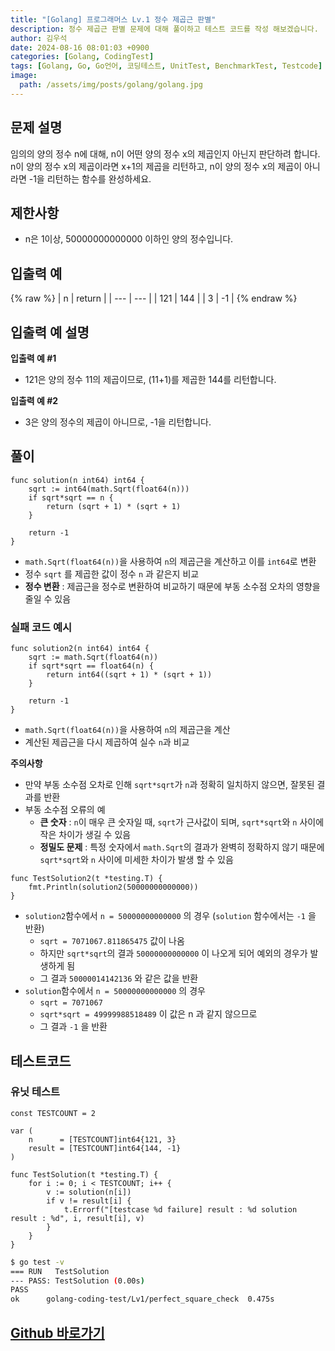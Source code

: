 ```yaml
---
title: "[Golang] 프로그래머스 Lv.1 정수 제곱근 판별"
description: 정수 제곱근 판별 문제에 대해 풀이하고 테스트 코드를 작성 해보겠습니다.
author: 김우석
date: 2024-08-16 08:01:03 +0900
categories: [Golang, CodingTest]
tags: [Golang, Go, Go언어, 코딩테스트, UnitTest, BenchmarkTest, Testcode]
image:
  path: /assets/img/posts/golang/golang.jpg
---
```


## 문제 설명
임의의 양의 정수 n에 대해, n이 어떤 양의 정수 x의 제곱인지 아닌지 판단하려 합니다.
n이 양의 정수 x의 제곱이라면 x+1의 제곱을 리턴하고, n이 양의 정수 x의 제곱이 아니라면 -1을 리턴하는 함수를 완성하세요.


## 제한사항
- n은 1이상, 50000000000000 이하인 양의 정수입니다.


## 입출력 예
{% raw %}
| n | return |
| --- | --- |
| 121 | 144 |
| 3 | \-1 |
{% endraw %}


## 입출력 예 설명
**입출력 예 #1**

- 121은 양의 정수 11의 제곱이므로, (11+1)를 제곱한 144를 리턴합니다.

**입출력 예 #2**

- 3은 양의 정수의 제곱이 아니므로, -1을 리턴합니다.

## 풀이 
```golang
func solution(n int64) int64 {
	sqrt := int64(math.Sqrt(float64(n)))
	if sqrt*sqrt == n {
		return (sqrt + 1) * (sqrt + 1)
	}

	return -1
}
```

- `math.Sqrt(float64(n))`을 사용하여 `n`의 제곱근을 계산하고 이를 `int64`로 변환
- 정수 `sqrt` 를 제곱한 값이 정수 `n` 과 같은지 비교
- **정수 변환** : 제곱근을 정수로 변환하여 비교하기 때문에 부동 소수점 오차의 영향을 줄일 수 있음


### 실패 코드 예시
```golang
func solution2(n int64) int64 {
	sqrt := math.Sqrt(float64(n))
	if sqrt*sqrt == float64(n) {
		return int64((sqrt + 1) * (sqrt + 1))
	}

	return -1
}
```

- `math.Sqrt(float64(n))`을 사용하여 `n`의 제곱근을 계산
- 계산된 제곱근을 다시 제곱하여 실수 `n`과 비교

**주의사항**

- 만약 부동 소수점 오차로 인해 `sqrt*sqrt`가 `n`과 정확히 일치하지 않으면, 잘못된 결과를 반환
- 부동 소수점 오류의 예
	- **큰 숫자** : `n`이 매우 큰 숫자일 때, `sqrt`가 근사값이 되며, `sqrt*sqrt`와 `n` 사이에 작은 차이가 생길 수 있음
	- **정밀도 문제** : 특정 숫자에서 `math.Sqrt`의 결과가 완벽히 정확하지 않기 때문에 `sqrt*sqrt`와 `n` 사이에 미세한 차이가 발생 할 수 있음

```golang
func TestSolution2(t *testing.T) {
	fmt.Println(solution2(50000000000000))
}
```


- `solution2`함수에서 `n = 50000000000000` 의 경우 (`solution` 함수에서는 `-1` 을 반환)
	- `sqrt = 7071067.811865475` 값이 나옴
	- 하지만 `sqrt*sqrt`의 결과 `50000000000000` 이 나오게 되어 예외의 경우가 발생하게 됨
	- 그 결과 `50000014142136` 와 같은 값을 반환
- `solution`함수에서 `n = 50000000000000` 의 경우
	- `sqrt = 7071067`
	- `sqrt*sqrt = 49999988518489` 이 값은 n 과 같지 않으므로
	- 그 결과 `-1` 을 반환


## 테스트코드
### 유닛 테스트
```golang
const TESTCOUNT = 2

var (
	n      = [TESTCOUNT]int64{121, 3}
	result = [TESTCOUNT]int64{144, -1}
)

func TestSolution(t *testing.T) {
	for i := 0; i < TESTCOUNT; i++ {
		v := solution(n[i])
		if v != result[i] {
			t.Errorf("[testcase %d failure] result : %d solution result : %d", i, result[i], v)
		}
	}
}
```

```bash
$ go test -v
=== RUN   TestSolution
--- PASS: TestSolution (0.00s)
PASS
ok      golang-coding-test/Lv1/perfect_square_check  0.475s
```


## [Github 바로가기](https://github.com/kr-goos/golang-coding-test/tree/master/programmers/Lv1/perfect_square_check)